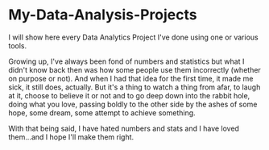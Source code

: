 # My-Data-Analysis-Projects
I will show here every Data Analytics Project I've done using one or various tools.

Growing up, I've always been fond of numbers and statistics but what I didn't know back then was how some people use them incorrectly (whether on purpose or not). And when I had that idea for the first time, it made me sick, it still does, actually. But it's a thing to watch a thing from afar, to laugh at it, choose to believe it or not and to go deep down into the rabbit hole, doing what you love, passing boldly to the other side by the ashes of some hope, some dream, some attempt to achieve something.

With that being said, I have hated numbers and stats and I have loved them...and I hope I'll make them right.
